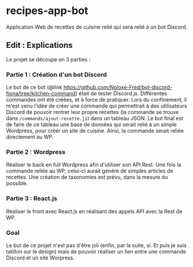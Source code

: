 # recipes-app-bot

Application Web de recettes de cuisine relié qui sera relié à un bot Discord. 

## Edit : Explications 

Le projet se découpe en 3 parties :

### Partie 1 : Création d'un bot Discord
Le but de ce bot (@link https://github.com/Noloxe-Fred/bot-discord-fiona/tree/kitchen-command) était de tester Discord.js. Différentes commandes ont été créées, et à force de pratiquer. Lors du confinement, il m'est venu l'idée de créer une commande qui permettrait à des utilisateurs Discord de pouvoir rentrer leur propre recettes (la commande se trouve dans `/commands/ajout-recette.js`) dans un tableau JSON. 
Le but final est de faire de ce tableau une base de données qui serait relié à un simple Wordpress, pour créer un site de cuisine. Ainsi, la commande serait reliée directement au WP.

### Partie 2 : Wordpress

Réaliser le back en full Wordpress afin d'utiliser son API Rest. 
Une fois la commande reliée au WP, celui-ci aurait généré de simples articles de recettes. Une création de taxonomies est prévu, dans la mesure du possible.

### Partie 3 : React.js
Réaliser le front avec React.js en réalisant des appels API avec la Rest de WP. 

### Goal
Le but de ce projet n'est pas d'être joli (enfin, par la suite, si. Et puis je suis tatillon sur le design) mais de pouvoir réaliser un lien entre une commande Discord et un site Worpress. 
